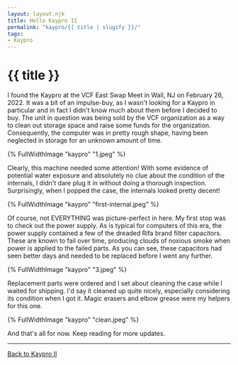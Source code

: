 ```yaml
---
layout: layout.njk
title: Hello Kaypro II
permalink: "kaypro/{{ title | slugify }}/"
tags:
- Kaypro
---
```

# {{ title }}

I found the Kaypro at the VCF East Swap Meet in Wall, NJ on February 26, 2022.
It was a bit of an impulse-buy, as I wasn't looking for a Kaypro in particular and in fact I didn't know much about them before I decided to buy.
The unit in question was being sold by the VCF organization as a way to clean out storage space and raise some funds for the organization.
Consequently, the computer was in pretty rough shape, having been neglected in storage for an unknown amount of time.

{% FullWidthImage "kaypro" "1.jpeg" %}

Clearly, this machine needed some attention!
With some evidence of potential water exposure and absolutely no clue about the condition of the internals, I didn't dare plug it in without doing a thorough inspection.
Surprisingly, when I popped the case, the internals looked pretty decent!

{% FullWidthImage "kaypro" "first-internal.jpeg" %}

Of course, not EVERYTHING was picture-perfect in here.
My first stop was to check out the power supply.
As is typical for computers of this era, the power supply contained a few of the dreaded Rifa brand filter capacitors.
These are known to fail over time, producing clouds of noxious smoke when power is applied to the failed parts.
As you can see, these capacitors had seen better days and needed to be replaced before I went any further.

{% FullWidthImage "kaypro" "3.jpeg" %}

Replacement parts were ordered and I set about cleaning the case while I waited for shipping.
I'd say it cleaned up quite nicely, especially considering its condition when I got it.
Magic erasers and elbow grease were my helpers for this one.

{% FullWidthImage "kaypro" "clean.jpeg" %}

And that's all for now. Keep reading for more updates.

---

[Back to Kaypro II](/kaypro/)